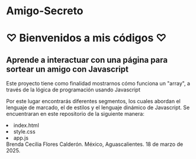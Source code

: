 # Amigo-Secreto
<h1> ♡ Bienvenidos a mis códigos ♡ </h1>

<h2>Aprende a interactuar con una página para sortear un amigo con Javascript</h2>
<div>
<p>Este proyecto tiene como finalidad mostrarnos cómo funciona un "array", a través de la lógica de programación usando Javascript</p>
<p>Por este lugar encontrarás diferentes segmentos, los cuales abordan el lenguaje de marcado, el de estilos y el lenguaje dinámico de Javascript. Se encuentraran en este repositorio de la siguiente manera:</p>

<li>index.html</li>
<li>style.css</li>
<li>app.js</li>
</div>


 <div><footer>Brenda Cecilia Flores Calderón. México, Aguascalientes. 18 de marzo de 2025. </footer> </div>
